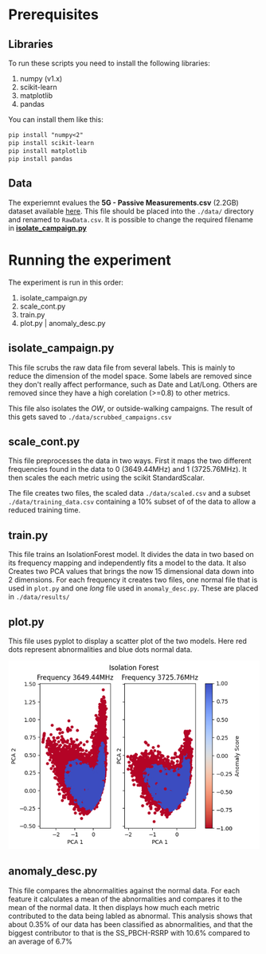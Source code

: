 # Prerequisites

## Libraries

To run these scripts you need to install the following libraries:
    
1. numpy (v1.x)
2. scikit-learn
3. matplotlib
4. pandas

You can install them like this:

```
pip install "numpy<2"
pip install scikit-learn
pip install matplotlib
pip install pandas
```

## Data

The experiemnt evalues the **5G - Passive Measurements.csv** (2.2GB) dataset available [here](https://zenodo.org/records/8224890). This file should be placed into the `./data/` directory and renamed to `RawData.csv`.
It is possible to change the required filename in [**isolate_campaign.py**](https://github.com/Hugo1234f/5G-DiGIT/blob/main/t3/isolate_campain.py)

# Running the experiment

The experiment is run in this order:

1. isolate_campaign.py
2. scale_cont.py
3. train.py
4. plot.py | anomaly_desc.py

## isolate_campaign.py

This file scrubs the raw data file from several labels. This is mainly to reduce the dimension of the model space. Some labels are removed since they don't really affect performance, such as Date and Lat/Long. Others are removed since they have a high corelation (>=0.8) to other metrics.

This file also isolates the *OW*, or outside-walking campaigns. The result of this gets saved to `./data/scrubbed_campaigns.csv`

## scale_cont.py

This file preprocesses the data in two ways. First it maps the two different frequencies found in the data to 0 (3649.44MHz) and 1 (3725.76MHz). It then scales the each metric using the scikit StandardScalar.

The file creates two files, the scaled data `./data/scaled.csv` and a subset `./data/training_data.csv` containing a 10% subset of of the data to allow a reduced training time.

## train.py

This file trains an IsolationForest model. It divides the data in two based on its frequency mapping and independently fits a model to the data. It also Creates two PCA values that brings the now 15 dimensional data down into 2 dimensions. For each frequency it creates two files, one normal file that is used in `plot.py` and one *long* file used in `anomaly_desc.py`. These are placed in `./data/results/`

## plot.py

This file uses pyplot to display a scatter plot of the two models. Here red dots represent abnormalities and blue dots normal data.

![plot](Figure_1.png)

## anomaly_desc.py

This file compares the abnormalities against the normal data. For each feature it calculates a mean of the abnormalities and compares it to the mean of the normal data. It then displays how much each metric contributed to the data being labled as abnormal. This analysis shows that about 0.35% of our data has been classified as abnormalities, and that the biggest contributor to that is the SS_PBCH-RSRP with 10.6% compared to an average of 6.7%